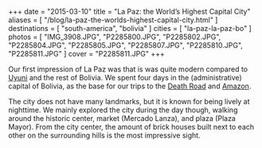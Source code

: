 +++
date    = "2015-03-10"
title   = "La Paz: the World’s Highest Capital City"
aliases = [ "/blog/la-paz-the-worlds-highest-capital-city.html" ]
destinations = [ "south-america", "bolivia" ]
cities  = [ "la-paz-la-paz-bo" ]
photos  = [
  "IMG_3908.JPG", "P2285800.JPG", "P2285802.JPG", "P2285804.JPG", "P2285805.JPG",
  "P2285807.JPG", "P2285810.JPG", "P2285811.JPG"
]
cover = "P2285811.JPG"
+++

Our first impression of La Paz was that is was quite modern compared to [Uyuni](/blog/surreal-salar-de-uyuni.html) and the rest of Bolivia. We spent four days in the (administrative) capital of Bolivia, as the base for our trips to the [Death Road](/blog/biking-the-worlds-most-dangerous-road.html) and [Amazon](/blog/the-bolivian-amazon.html).
<!--more-->
The city does not have many landmarks, but it is known for being lively at nighttime. We mainly explored the city during the day though, walking around the historic center, market (Mercado Lanza), and plaza (Plaza Mayor). From the city center, the amount of brick houses built next to each other on the surrounding hills is the most impressive sight.